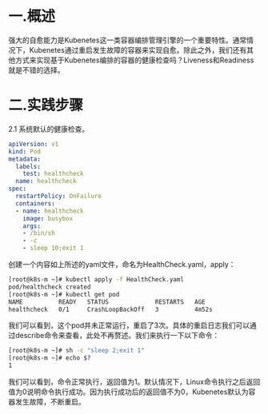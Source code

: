 # 一.概述
强大的自愈能力是Kubenetes这一类容器编排管理引擎的一个重要特性。通常情况下，Kubenetes通过重启发生故障的容器来实现自愈。除此之外，我们还有其他方式来实现基于Kubenetes编排的容器的健康检查吗？Liveness和Readiness就是不错的选择。

# 二.实践步骤
2.1 系统默认的健康检查。
```yaml
apiVersion: v1
kind: Pod
metadata:
  labels:
    test: healthcheck
  name: healthcheck
spec:
  restartPolicy: OnFailure
  containers:
  - name: healthcheck
    image: busybox
    args:
    - /bin/sh
    - -c
    - sleep 10;exit 1
```
创建一个内容如上所述的yaml文件，命名为HealthCheck.yaml，apply：
```bash
[root@k8s-m ~]# kubectl apply -f HealthCheck.yaml
pod/healthcheck created
[root@k8s-m ~]# kubectl get pod
NAME          READY   STATUS             RESTARTS   AGE
healthcheck   0/1     CrashLoopBackOff   3          4m52s
```
我们可以看到，这个pod并未正常运行，重启了3次。具体的重启日志我们可以通过describe命令来查看，此处不再赘述。我们来执行一下以下命令：
```bash
[root@k8s-m ~]# sh -c "sleep 2;exit 1"
[root@k8s-m ~]# echo $?
1
```
我们可以看到，命令正常执行，返回值为1。默认情况下，Linux命令执行之后返回值为0说明命令执行成功。因为执行成功后的返回值不为0，Kubenetes默认为容器发生故障，不断重启。

